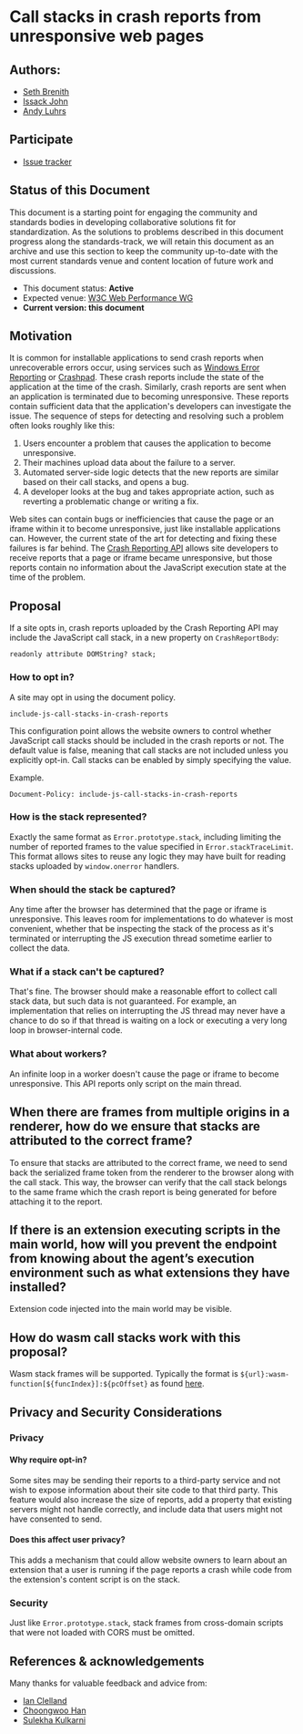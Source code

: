 # Call stacks in crash reports from unresponsive web pages

## Authors: 

- [Seth Brenith](https://github.com/sethbrenith)
- [Issack John](https://github.com/issackjohn)
- [Andy Luhrs](https://github.com/aluhrs13)

## Participate
- [Issue tracker](https://issues.chromium.org/issues/40268201)

## Status of this Document
This document is a starting point for engaging the community and standards bodies in developing collaborative solutions fit for standardization. As the solutions to problems described in this document progress along the standards-track, we will retain this document as an archive and use this section to keep the community up-to-date with the most current standards venue and content location of future work and discussions.
* This document status: **Active**
* Expected venue: [W3C Web Performance WG](https://www.w3.org/webperf/)
* **Current version: this document**

## Motivation

It is common for installable applications to send crash reports when unrecoverable errors occur, using services such as [Windows Error Reporting](https://docs.microsoft.com/en-us/windows/win32/wer/about-wer) or [Crashpad](https://chromium.googlesource.com/crashpad/crashpad/+/refs/heads/main/README.md). These crash reports include the state of the application at the time of the crash. Similarly, crash reports are sent when an application is terminated due to becoming unresponsive. These reports contain sufficient data that the application's developers can investigate the issue. The sequence of steps for detecting and resolving such a problem often looks roughly like this:

1. Users encounter a problem that causes the application to become unresponsive.
1. Their machines upload data about the failure to a server.
1. Automated server-side logic detects that the new reports are similar based on their call stacks, and opens a bug.
1. A developer looks at the bug and takes appropriate action, such as reverting a problematic change or writing a fix.

Web sites can contain bugs or inefficiencies that cause the page or an iframe within it to become unresponsive, just like installable applications can. However, the current state of the art for detecting and fixing these failures is far behind. The [Crash Reporting API](https://wicg.github.io/crash-reporting/) allows site developers to receive reports that a page or iframe became unresponsive, but those reports contain no information about the JavaScript execution state at the time of the problem.

## Proposal

If a site opts in, crash reports uploaded by the Crash Reporting API may include the JavaScript call stack, in a new property on `CrashReportBody`:

```
readonly attribute DOMString? stack;
```

### How to opt in?

A site may opt in using the document policy. 
```
include-js-call-stacks-in-crash-reports
```
This configuration point allows the website owners to control whether JavaScript call stacks should be included in the crash reports or not. The default value is false, meaning that call stacks are not included unless you explicitly opt-in. Call stacks can be enabled by simply specifying the value.

Example.
```
Document-Policy: include-js-call-stacks-in-crash-reports
```


### How is the stack represented?

Exactly the same format as `Error.prototype.stack`, including limiting the number of reported frames to the value specified in `Error.stackTraceLimit`. This format allows sites to reuse any logic they may have built for reading stacks uploaded by `window.onerror` handlers.

### When should the stack be captured?

Any time after the browser has determined that the page or iframe is unresponsive. This leaves room for implementations to do whatever is most convenient, whether that be inspecting the stack of the process as it's terminated or interrupting the JS execution thread sometime earlier to collect the data.

### What if a stack can't be captured?

That's fine. The browser should make a reasonable effort to collect call stack data, but such data is not guaranteed. For example, an implementation that relies on interrupting the JS thread may never have a chance to do so if that thread is waiting on a lock or executing a very long loop in browser-internal code.

### What about workers?

An infinite loop in a worker doesn't cause the page or iframe to become unresponsive. This API reports only script on the main thread.

## When there are frames from multiple origins in a renderer, how do we ensure that stacks are attributed to the correct frame?
To ensure that stacks are attributed to the correct frame, we need to send back the serialized frame token from the renderer to the browser along with the call stack. This way, the browser can verify that the call stack belongs to the same frame which the crash report is being generated for before attaching it to the report.

## If there is an extension executing scripts in the main world, how will you prevent the endpoint from knowing about the agent’s execution environment such as what extensions they have installed?
Extension code injected into the main world may be visible.

## How do wasm call stacks work with this proposal?
Wasm stack frames will be supported. Typically the format is `${url}:wasm-function[${funcIndex}]:${pcOffset}` as found [here](https://webassembly.github.io/spec/web-api/index.html#conventions).

## Privacy and Security Considerations

### Privacy

#### Why require opt-in?

Some sites may be sending their reports to a third-party service and not wish to expose information about their site code to that third party. This feature would also increase the size of reports, add a property that existing servers might not handle correctly, and include data that users might not have consented to send.

#### Does this affect user privacy?

This adds a mechanism that could allow website owners to learn about an extension that a user is running if the page reports a crash while code from the extension's content script is on the stack.

### Security

Just like `Error.prototype.stack`, stack frames from cross-domain scripts that were not loaded with CORS must be omitted.

## References & acknowledgements

Many thanks for valuable feedback and advice from:

- [Ian Clelland](https://github.com/clelland)
- [Choongwoo Han](https://github.com/tunz)
- [Sulekha Kulkarni](https://github.com/sulekhark)
